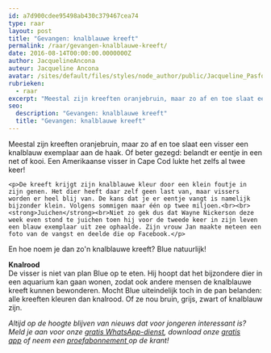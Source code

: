 ```yaml
---
id: a7d900cdee95498ab430c379467cea74
type: raar
layout: post
title: "Gevangen: knalblauwe kreeft"
permalink: /raar/gevangen-knalblauwe-kreeft/
date: 2016-08-14T00:00:00.0000000Z
author: JacquelineAncona
auteur: Jacqueline Ancona
avatar: /sites/default/files/styles/node_author/public/Jacqueline_Pasfoto.jpg?itok=RPZ_0CZG
rubrieken:
  - raar
excerpt: "Meestal zijn kreeften oranjebruin, maar zo af en toe slaat een visser een knalblauw exemplaar aan de haak. Of beter gezegd: belandt er eentje in een net of kooi. Een Amerikaanse visser in Cape Cod lukte het zelfs al twee keer!  "
seo:
  description: "Gevangen: knalblauwe kreeft"
  title: "Gevangen: knalblauwe kreeft"
---
```

Meestal zijn kreeften oranjebruin, maar zo af en toe slaat een visser een knalblauw exemplaar aan de haak. Of beter gezegd: belandt er eentje in een net of kooi. Een Amerikaanse visser in Cape Cod lukte het zelfs al twee keer!  

    <p>De kreeft krijgt zijn knalblauwe kleur door een klein foutje in zijn genen. Het dier heeft daar zelf geen last van, maar vissers worden er heel blij van. De kans dat je er eentje vangt is namelijk bijzonder klein. Volgens sommigen maar één op twee miljoen.<br><br><strong>Juichen</strong><br>Niet zo gek dus dat Wayne Nickerson deze week even stond te juichen toen hij voor de tweede keer in zijn leven een blauw exemplaar uit zee ophaalde. Zijn vrouw Jan maakte meteen een foto van de vangst en deelde die op Facebook.</p>
<p>En hoe noem je dan zo'n knalblauwe kreeft? Blue natuurlijk!</p>
<p><strong>Knalrood</strong><br>De visser is niet van plan Blue op te eten. Hij hoopt dat het bijzondere dier in een aquarium kan gaan wonen, zodat ook andere mensen de knalblauwe kreeft kunnen bewonderen. Mocht Blue uiteindelijk toch in de pan belanden: alle kreeften kleuren dan knalrood. Of ze nou bruin, grijs, zwart of knalblauw zijn.</p>
<p><em>Altijd op de hoogte blijven van nieuws dat voor jongeren interessant is? Meld je aan voor onze <a href="/whatsapp">gratis WhatsApp-dienst</a>, download onze <a href="/app">gratis app</a> of neem een <a href="https://abonneren.sevendays.nl/abonneren/abonnementen/ae/artikel">proefabonnement </a>op de krant!</em></p>  
